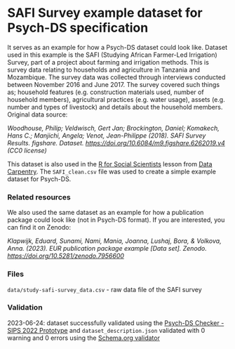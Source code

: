 # SAFI Survey example dataset for Psych-DS specification

It serves as an example for how a Psych-DS dataset could look like. Dataset used in this example is the SAFI (Studying African Farmer-Led Irrigation) Survey, part of a project about farming and irrigation methods. This is survey data relating to households and agriculture in Tanzania and Mozambique. The survey data was collected through interviews conducted between November 2016 and June 2017. The survey covered such things as; household features (e.g. construction materials used, number of household members), agricultural practices (e.g. water usage), assets (e.g. number and types of livestock) and details about the household members. Original data source:

*Woodhouse, Philip; Veldwisch, Gert Jan; Brockington, Daniel; Komakech, Hans C.; Manjichi, Angela; Venot, Jean-Philippe (2018). SAFI Survey Results. figshare. Dataset. <https://doi.org/10.6084/m9.figshare.6262019.v4> (CC0 license)*

This dataset is also used in the [R for Social Scientists](https://datacarpentry.org/r-socialsci/) lesson from [Data Carpentry](https://datacarpentry.org/). The `SAFI_clean.csv` file was used to create a simple example dataset for Psych-DS.

### Related resources

We also used the same dataset as an example for how a publication package could look like (not in Psych-DS format). If you are interested, you can find it on Zenodo:

*Klapwijk, Eduard, Sunami, Nami, Mania, Joanna, Lushaj, Bora, & Volkova, Anna. (2023). EUR publication package example [Data set]. Zenodo. <https://doi.org/10.5281/zenodo.7956600>*

### Files

`data/study-safi-survey_data.csv` - raw data file of the SAFI survey

### Validation

2023-06-24: dataset successfully validated using the [Psych-DS Checker - SIPS 2022 Prototype](https://github.com/psych-ds/pds-validator-sips2022) and `dataset_description.json` validated with 0 warning and 0 errors using the [Schema.org validator](https://validator.schema.org)
